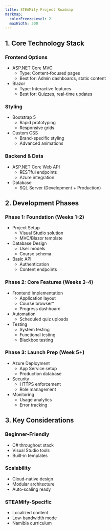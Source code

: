 ```yaml
---
title: STEAMify Project Roadmap
markmap:
  colorFreezeLevel: 2
  maxWidth: 300
---
```


## 1. Core Technology Stack
### Frontend Options
- ASP.NET Core MVC
  - Type: Content-focused pages
  - Best for: Admin dashboards, static content
- Blazor
  - Type: Interactive features
  - Best for: Quizzes, real-time updates

### Styling
- Bootstrap 5
  - Rapid prototyping
  - Responsive grids
- Custom CSS
  - Brand-specific styling
  - Advanced animations

### Backend & Data
- ASP.NET Core Web API
  - RESTful endpoints
  - Azure integration
- Database
  - SQL Server (Development + Production)

## 2. Development Phases
### Phase 1: Foundation (Weeks 1-2)
- Project Setup
  - Visual Studio solution
  - MVC/Blazor template
- Database Design
  - User models
  - Course schema
- Basic API
  - Authentication
  - Content endpoints

### Phase 2: Core Features (Weeks 3-4)
- Frontend Implementation
  - Application layout
  - Course browser*
  - Progress dashboard
- Automation
  - Scheduled quiz uploads
- Testing
  - System testing
  - Functional testing
  - Blackbox testing

### Phase 3: Launch Prep (Week 5+)
- Azure Deployment
  - App Service setup
  - Production database
- Security
  - HTTPS enforcement
  - Role management
- Monitoring
  - Usage analytics
  - Error tracking

## 3. Key Considerations
### Beginner-Friendly
- C# throughout stack
- Visual Studio tools
- Built-in templates

### Scalability
- Cloud-native design
- Modular architecture
- Auto-scaling ready

### STEAMify-Specific
- Localized content
- Low-bandwidth mode
- Namibia curriculum